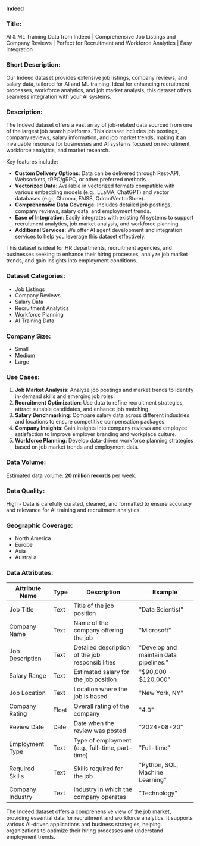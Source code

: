 #### Indeed

### Title:
AI & ML Training Data from Indeed | Comprehensive Job Listings and Company Reviews | Perfect for Recruitment and Workforce Analytics | Easy Integration

### Short Description:
Our Indeed dataset provides extensive job listings, company reviews, and salary data, tailored for AI and ML training. Ideal for enhancing recruitment processes, workforce analytics, and job market analysis, this dataset offers seamless integration with your AI systems.

### Description:
The Indeed dataset offers a vast array of job-related data sourced from one of the largest job search platforms. This dataset includes job postings, company reviews, salary information, and job market trends, making it an invaluable resource for businesses and AI systems focused on recruitment, workforce analytics, and market research.

Key features include:
- **Custom Delivery Options**: Data can be delivered through Rest-API, Websockets, tRPC/gRPC, or other preferred methods.
- **Vectorized Data**: Available in vectorized formats compatible with various embedding models (e.g., LLaMA, ChatGPT) and vector databases (e.g., Chroma, FAISS, QdrantVectorStore).
- **Comprehensive Data Coverage**: Includes detailed job postings, company reviews, salary data, and employment trends.
- **Ease of Integration**: Easily integrates with existing AI systems to support recruitment analytics, job market analysis, and workforce planning.
- **Additional Services**: We offer AI agent development and integration services to help you leverage this dataset effectively.

This dataset is ideal for HR departments, recruitment agencies, and businesses seeking to enhance their hiring processes, analyze job market trends, and gain insights into employment conditions.

### Dataset Categories:
- Job Listings
- Company Reviews
- Salary Data
- Recruitment Analytics
- Workforce Planning
- AI Training Data

### Company Size:
- Small
- Medium
- Large

### Use Cases:
1. **Job Market Analysis**: Analyze job postings and market trends to identify in-demand skills and emerging job roles.
2. **Recruitment Optimization**: Use data to refine recruitment strategies, attract suitable candidates, and enhance job matching.
3. **Salary Benchmarking**: Compare salary data across different industries and locations to ensure competitive compensation packages.
4. **Company Insights**: Gain insights into company reviews and employee satisfaction to improve employer branding and workplace culture.
5. **Workforce Planning**: Develop data-driven workforce planning strategies based on job market trends and employment data.

### Data Volume:
Estimated data volume: **20 million records** per week.

### Data Quality:
High - Data is carefully curated, cleaned, and formatted to ensure accuracy and relevance for AI training and recruitment analytics.

### Geographic Coverage:
- North America
- Europe
- Asia
- Australia

### Data Attributes:

| Attribute Name         | Type    | Description                                         | Example                                      |
|------------------------|---------|-----------------------------------------------------|----------------------------------------------|
| Job Title              | Text    | Title of the job position                         | "Data Scientist"                             |
| Company Name           | Text    | Name of the company offering the job               | "Microsoft"                                  |
| Job Description        | Text    | Detailed description of the job responsibilities   | "Develop and maintain data pipelines."       |
| Salary Range           | Text    | Estimated salary for the job position              | "$90,000 - $120,000"                         |
| Job Location           | Text    | Location where the job is based                    | "New York, NY"                               |
| Company Rating         | Float   | Overall rating of the company                      | "4.0"                                        |
| Review Date            | Date    | Date when the review was posted                    | "2024-08-20"                                 |
| Employment Type        | Text    | Type of employment (e.g., full-time, part-time)    | "Full-time"                                  |
| Required Skills        | Text    | Skills required for the job                        | "Python, SQL, Machine Learning"             |
| Company Industry       | Text    | Industry in which the company operates              | "Technology"                                 |

The Indeed dataset offers a comprehensive view of the job market, providing essential data for recruitment and workforce analytics. It supports various AI-driven applications and business strategies, helping organizations to optimize their hiring processes and understand employment trends.